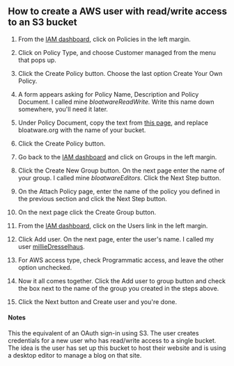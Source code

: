 ## How to create a AWS user with read/write access to an S3 bucket

1. From the <a href="https://console.aws.amazon.com/iam/home?#/home">IAM dashboard</a>, click on Policies in the left margin. 

2. Click on Policy Type, and choose Customer managed from the menu that pops up. 

3. Click the Create Policy button. Choose the last option Create Your Own Policy.

4. A form appears asking for Policy Name, Description and Policy Document. I called mine _bloatwareReadWrite._ Write this name down somewhere, you'll need it later. 

5. Under Policy Document, copy the text from <a href="https://gist.github.com/scripting/9d9305a572f0e8bd4a3ac1626febfae7">this page</a>, and replace bloatware.org with the name of your bucket. 

6. Click the Create Policy button. 

6. Go back to the <a href="https://console.aws.amazon.com/iam/home?#/home">IAM dashboard</a> and click on Groups in the left margin.

7. Click the Create New Group button. On the next page enter the name of your group. I called mine _bloatwareEditors._  Click the Next Step button.

8. On the Attach Policy page, enter the name of the policy you defined in the previous section and click the Next Step button.

9. On the next page click the Create Group button.

10. From the <a href="https://console.aws.amazon.com/iam/home?#/home">IAM dashboard</a>, click on the Users link in the left margin.

11. Click Add user. On the next page, enter the user's name. I called my user <a href="http://scripting.com/2017/08/09.html#a080510">millieDresselhaus</a>. 

12. For AWS access type, check Programmatic access, and leave the other option unchecked. 

13. Now it all comes together. Click the Add user to group button and check the box next to the name of the group you created in the steps above. 

14. Click the Next button and Create user and you're done. 

#### Notes

This the equivalent of an OAuth sign-in using S3. The user creates credentials for a new user who has read/write access to a single bucket. The idea is the user has set up this bucket to host their website and is using a desktop editor to manage a blog on that site. 

